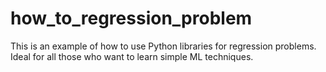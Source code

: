# how_to_regression_problem
This is an example of how to use Python libraries for regression problems. Ideal for all those who want to learn simple ML techniques.

